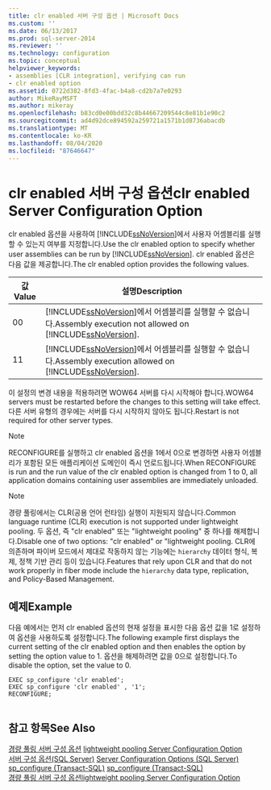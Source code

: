 ```yaml
---
title: clr enabled 서버 구성 옵션 | Microsoft Docs
ms.custom: ''
ms.date: 06/13/2017
ms.prod: sql-server-2014
ms.reviewer: ''
ms.technology: configuration
ms.topic: conceptual
helpviewer_keywords:
- assemblies [CLR integration], verifying can run
- clr enabled option
ms.assetid: 0722d382-8fd3-4fac-b4a8-cd2b7a7e0293
author: MikeRayMSFT
ms.author: mikeray
ms.openlocfilehash: b83cd0e00bdd32c8b44667209544c8e81b1e90c2
ms.sourcegitcommit: ad4d92dce894592a259721a1571b1d8736abacdb
ms.translationtype: MT
ms.contentlocale: ko-KR
ms.lasthandoff: 08/04/2020
ms.locfileid: "87646647"
---
```

# <a name="clr-enabled-server-configuration-option"></a><span data-ttu-id="84434-102">clr enabled 서버 구성 옵션</span><span class="sxs-lookup"><span data-stu-id="84434-102">clr enabled Server Configuration Option</span></span>
  <span data-ttu-id="84434-103">clr enabled 옵션을 사용하여 [!INCLUDE[ssNoVersion](../../includes/ssnoversion-md.md)]에서 사용자 어셈블리를 실행할 수 있는지 여부를 지정합니다.</span><span class="sxs-lookup"><span data-stu-id="84434-103">Use the clr enabled option to specify whether user assemblies can be run by [!INCLUDE[ssNoVersion](../../includes/ssnoversion-md.md)].</span></span> <span data-ttu-id="84434-104">clr enabled 옵션은 다음 값을 제공합니다.</span><span class="sxs-lookup"><span data-stu-id="84434-104">The clr enabled option provides the following values.</span></span>  
  
|<span data-ttu-id="84434-105">값</span><span class="sxs-lookup"><span data-stu-id="84434-105">Value</span></span>|<span data-ttu-id="84434-106">설명</span><span class="sxs-lookup"><span data-stu-id="84434-106">Description</span></span>|  
|-----------|-----------------|  
|<span data-ttu-id="84434-107">0</span><span class="sxs-lookup"><span data-stu-id="84434-107">0</span></span>|<span data-ttu-id="84434-108">[!INCLUDE[ssNoVersion](../../includes/ssnoversion-md.md)]에서 어셈블리를 실행할 수 없습니다.</span><span class="sxs-lookup"><span data-stu-id="84434-108">Assembly execution not allowed on [!INCLUDE[ssNoVersion](../../includes/ssnoversion-md.md)].</span></span>|  
|<span data-ttu-id="84434-109">1</span><span class="sxs-lookup"><span data-stu-id="84434-109">1</span></span>|<span data-ttu-id="84434-110">[!INCLUDE[ssNoVersion](../../includes/ssnoversion-md.md)]에서 어셈블리를 실행할 수 없습니다.</span><span class="sxs-lookup"><span data-stu-id="84434-110">Assembly execution allowed on [!INCLUDE[ssNoVersion](../../includes/ssnoversion-md.md)].</span></span>|  
  
 <span data-ttu-id="84434-111">이 설정의 변경 내용을 적용하려면 WOW64 서버를 다시 시작해야 합니다.</span><span class="sxs-lookup"><span data-stu-id="84434-111">WOW64 servers must be restarted before the changes to this setting will take effect.</span></span> <span data-ttu-id="84434-112">다른 서버 유형의 경우에는 서버를 다시 시작하지 않아도 됩니다.</span><span class="sxs-lookup"><span data-stu-id="84434-112">Restart is not required for other server types.</span></span>  
  
> [!NOTE]  
>  <span data-ttu-id="84434-113">RECONFIGURE를 실행하고 clr enabled 옵션을 1에서 0으로 변경하면 사용자 어셈블리가 포함된 모든 애플리케이션 도메인이 즉시 언로드됩니다.</span><span class="sxs-lookup"><span data-stu-id="84434-113">When RECONFIGURE is run and the run value of the clr enabled option is changed from 1 to 0, all application domains containing user assemblies are immediately unloaded.</span></span>  
  
> [!NOTE]  
>  <span data-ttu-id="84434-114">경량 풀링에서는 CLR(공용 언어 런타임) 실행이 지원되지 않습니다.</span><span class="sxs-lookup"><span data-stu-id="84434-114">Common language runtime (CLR) execution is not supported under lightweight pooling.</span></span> <span data-ttu-id="84434-115">두 옵션, 즉 "clr enabled" 또는 "lightweight pooling" 중 하나를 해제합니다.</span><span class="sxs-lookup"><span data-stu-id="84434-115">Disable one of two options: "clr enabled" or "lightweight pooling.</span></span> <span data-ttu-id="84434-116">CLR에 의존하며 파이버 모드에서 제대로 작동하지 않는 기능에는 `hierarchy` 데이터 형식, 복제, 정책 기반 관리 등이 있습니다.</span><span class="sxs-lookup"><span data-stu-id="84434-116">Features that rely upon CLR and that do not work properly in fiber mode include the `hierarchy` data type, replication, and Policy-Based Management.</span></span>  
  
## <a name="example"></a><span data-ttu-id="84434-117">예제</span><span class="sxs-lookup"><span data-stu-id="84434-117">Example</span></span>  
 <span data-ttu-id="84434-118">다음 예에서는 먼저 clr enabled 옵션의 현재 설정을 표시한 다음 옵션 값을 1로 설정하여 옵션을 사용하도록 설정합니다.</span><span class="sxs-lookup"><span data-stu-id="84434-118">The following example first displays the current setting of the clr enabled option and then enables the option by setting the option value to 1.</span></span> <span data-ttu-id="84434-119">옵션을 해제하려면 값을 0으로 설정합니다.</span><span class="sxs-lookup"><span data-stu-id="84434-119">To disable the option, set the value to 0.</span></span>  
  
```  
EXEC sp_configure 'clr enabled';  
EXEC sp_configure 'clr enabled' , '1';  
RECONFIGURE;  
  
```  
  
## <a name="see-also"></a><span data-ttu-id="84434-120">참고 항목</span><span class="sxs-lookup"><span data-stu-id="84434-120">See Also</span></span>  
 <span data-ttu-id="84434-121">[경량 풀링 서버 구성 옵션](lightweight-pooling-server-configuration-option.md) </span><span class="sxs-lookup"><span data-stu-id="84434-121">[lightweight pooling Server Configuration Option](lightweight-pooling-server-configuration-option.md) </span></span>  
 <span data-ttu-id="84434-122">[서버 구성 옵션&#40;SQL Server&#41;](server-configuration-options-sql-server.md) </span><span class="sxs-lookup"><span data-stu-id="84434-122">[Server Configuration Options &#40;SQL Server&#41;](server-configuration-options-sql-server.md) </span></span>  
 <span data-ttu-id="84434-123">[sp_configure &#40;Transact-SQL&#41;](/sql/relational-databases/system-stored-procedures/sp-configure-transact-sql) </span><span class="sxs-lookup"><span data-stu-id="84434-123">[sp_configure &#40;Transact-SQL&#41;](/sql/relational-databases/system-stored-procedures/sp-configure-transact-sql) </span></span>  
 [<span data-ttu-id="84434-124">경량 풀링 서버 구성 옵션</span><span class="sxs-lookup"><span data-stu-id="84434-124">lightweight pooling Server Configuration Option</span></span>](lightweight-pooling-server-configuration-option.md)  
  
  
